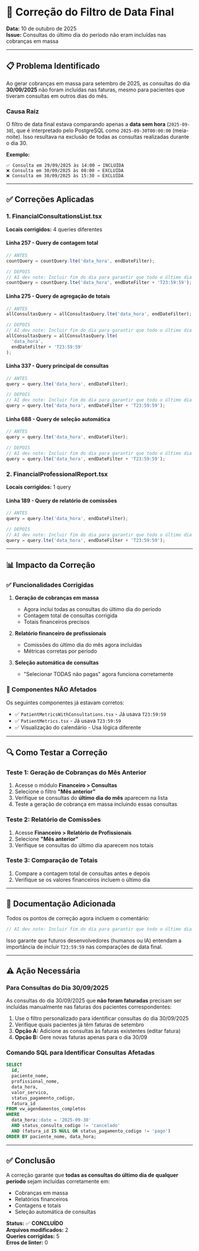 # 🔧 Correção do Filtro de Data Final

**Data:** 10 de outubro de 2025  
**Issue:** Consultas do último dia do período não eram incluídas nas cobranças em massa

---

## 📋 Problema Identificado

Ao gerar cobranças em massa para setembro de 2025, as consultas do dia **30/09/2025** não foram incluídas nas faturas, mesmo para pacientes que tiveram consultas em outros dias do mês.

### Causa Raiz

O filtro de data final estava comparando apenas a **data sem hora** (`2025-09-30`), que é interpretado pelo PostgreSQL como `2025-09-30T00:00:00` (meia-noite). Isso resultava na exclusão de todas as consultas realizadas durante o dia 30.

**Exemplo:**

```
✅ Consulta em 29/09/2025 às 14:00 → INCLUÍDA
❌ Consulta em 30/09/2025 às 08:00 → EXCLUÍDA
❌ Consulta em 30/09/2025 às 15:30 → EXCLUÍDA
```

---

## ✅ Correções Aplicadas

### 1. FinancialConsultationsList.tsx

**Locais corrigidos:** 4 queries diferentes

#### Linha 257 - Query de contagem total

```typescript
// ANTES
countQuery = countQuery.lte('data_hora', endDateFilter);

// DEPOIS
// AI dev note: Incluir fim do dia para garantir que todo o último dia seja contabilizado
countQuery = countQuery.lte('data_hora', endDateFilter + 'T23:59:59');
```

#### Linha 275 - Query de agregação de totais

```typescript
// ANTES
allConsultasQuery = allConsultasQuery.lte('data_hora', endDateFilter);

// DEPOIS
// AI dev note: Incluir fim do dia para garantir que todo o último dia seja contabilizado
allConsultasQuery = allConsultasQuery.lte(
  'data_hora',
  endDateFilter + 'T23:59:59'
);
```

#### Linha 337 - Query principal de consultas

```typescript
// ANTES
query = query.lte('data_hora', endDateFilter);

// DEPOIS
// AI dev note: Incluir fim do dia para garantir que todo o último dia seja contabilizado
query = query.lte('data_hora', endDateFilter + 'T23:59:59');
```

#### Linha 688 - Query de seleção automática

```typescript
// ANTES
query = query.lte('data_hora', endDateFilter);

// DEPOIS
// AI dev note: Incluir fim do dia para garantir que todo o último dia seja contabilizado
query = query.lte('data_hora', endDateFilter + 'T23:59:59');
```

### 2. FinancialProfessionalReport.tsx

**Locais corrigidos:** 1 query

#### Linha 189 - Query de relatório de comissões

```typescript
// ANTES
query = query.lte('data_hora', endDateFilter);

// DEPOIS
// AI dev note: Incluir fim do dia para garantir que todo o último dia seja contabilizado
query = query.lte('data_hora', endDateFilter + 'T23:59:59');
```

---

## 📊 Impacto da Correção

### ✅ Funcionalidades Corrigidas

1. **Geração de cobranças em massa**
   - Agora inclui todas as consultas do último dia do período
   - Contagem total de consultas corrigida
   - Totais financeiros precisos

2. **Relatório financeiro de profissionais**
   - Comissões do último dia do mês agora incluídas
   - Métricas corretas por período

3. **Seleção automática de consultas**
   - "Selecionar TODAS não pagas" agora funciona corretamente

### 🎯 Componentes NÃO Afetados

Os seguintes componentes já estavam corretos:

- ✅ `PatientMetricsWithConsultations.tsx` - Já usava `T23:59:59`
- ✅ `PatientMetrics.tsx` - Já usava `T23:59:59`
- ✅ Visualização do calendário - Usa lógica diferente

---

## 🔍 Como Testar a Correção

### Teste 1: Geração de Cobranças do Mês Anterior

1. Acesse o módulo **Financeiro > Consultas**
2. Selecione o filtro **"Mês anterior"**
3. Verifique se consultas do **último dia do mês** aparecem na lista
4. Teste a geração de cobrança em massa incluindo essas consultas

### Teste 2: Relatório de Comissões

1. Acesse **Financeiro > Relatório de Profissionais**
2. Selecione **"Mês anterior"**
3. Verifique se consultas do último dia aparecem nos totais

### Teste 3: Comparação de Totais

1. Compare a contagem total de consultas antes e depois
2. Verifique se os valores financeiros incluem o último dia

---

## 📝 Documentação Adicionada

Todos os pontos de correção agora incluem o comentário:

```typescript
// AI dev note: Incluir fim do dia para garantir que todo o último dia seja contabilizado
```

Isso garante que futuros desenvolvedores (humanos ou IA) entendam a importância de incluir `T23:59:59` nas comparações de data final.

---

## ⚠️ Ação Necessária

### Para Consultas do Dia 30/09/2025

As consultas do dia 30/09/2025 que **não foram faturadas** precisam ser incluídas manualmente nas faturas dos pacientes correspondentes:

1. Use o filtro personalizado para identificar consultas do dia 30/09/2025
2. Verifique quais pacientes já têm faturas de setembro
3. **Opção A:** Adicione as consultas às faturas existentes (editar fatura)
4. **Opção B:** Gere novas faturas apenas para o dia 30/09

### Comando SQL para Identificar Consultas Afetadas

```sql
SELECT
  id,
  paciente_nome,
  profissional_nome,
  data_hora,
  valor_servico,
  status_pagamento_codigo,
  fatura_id
FROM vw_agendamentos_completos
WHERE
  data_hora::date = '2025-09-30'
  AND status_consulta_codigo != 'cancelado'
  AND (fatura_id IS NULL OR status_pagamento_codigo != 'pago')
ORDER BY paciente_nome, data_hora;
```

---

## ✅ Conclusão

A correção garante que **todas as consultas do último dia de qualquer período** sejam incluídas corretamente em:

- Cobranças em massa
- Relatórios financeiros
- Contagens e totais
- Seleção automática de consultas

**Status:** ✅ **CONCLUÍDO**  
**Arquivos modificados:** 2  
**Queries corrigidas:** 5  
**Erros de linter:** 0
